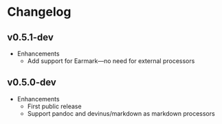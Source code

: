 # Changelog

## v0.5.1-dev

* Enhancements
  * Add support for Earmark—no need for external processors

## v0.5.0-dev

* Enhancements
  * First public release
  * Support pandoc and devinus/markdown as markdown processors
